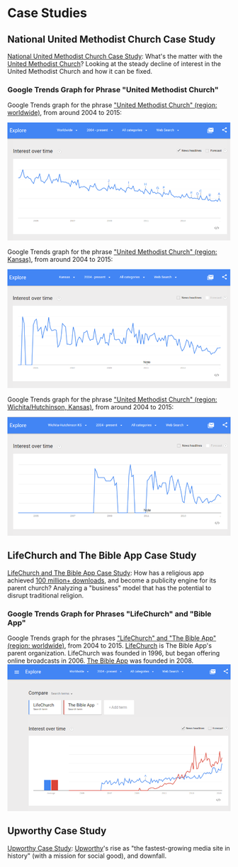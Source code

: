 # Case Studies

## National United Methodist Church Case Study

[National United Methodist Church Case Study](national_united_methodist_church_case_study.md): What's the matter with the [United Methodist Church](http://www.umc.org)? Looking at the steady decline of interest in the United Methodist Church and how it can be fixed. 

### Google Trends Graph for Phrase "United Methodist Church"

Google Trends graph for the phrase ["United Methodist Church" (region: worldwide)](http://www.google.com/trends/explore#q=United%20Methodist%20Church), from around 2004 to 2015: 

![](google-maps-and-trends/google-trends-united-methodist-church-worldwide.png)

Google Trends graph for the phrase ["United Methodist Church" (region: Kansas)](http://www.google.com/trends/explore#geo=US-KS&q=United+Methodist+Church), from around 2004 to 2015: 

![](google-maps-and-trends/google-trends-united-methodist-church-kansas.png)

Google Trends graph for the phrase ["United Methodist Church" (region: Wichita/Hutchinson, Kansas)](http://www.google.com/trends/explore#geo=US-KS-678&q=United+Methodist+Church), from around 2004 to 2015: 

![](google-maps-and-trends/google-trends-united-methodist-church-wichita-hutchinson.png)

## LifeChurch and The Bible App Case Study

[LifeChurch and The Bible App Case Study](lifechurch_and_the_bible_app_case_study.md): How has a religious app achieved [100 million+ downloads](http://www.businessinsider.com/youversion-bible-app-has-100-million-downloads-2013-7), and become a publicity engine for its parent church? Analyzing a "business" model that has the potential to disrupt traditional religion.

### Google Trends Graph for Phrases "LifeChurch" and "Bible App"

Google Trends graph for the phrases ["LifeChurch" and "The Bible App" (region: worldwide)](http://www.google.com/trends/explore#q=LifeChurch%2C%20The%20Bible%20App&cmpt=q&tz=), from 2004 to 2015. [LifeChurch](http://en.wikipedia.org/wiki/LifeChurch.tv) is The Bible App's parent organization. LifeChurch was founded in 1996, but began offering online broadcasts in 2006. [The Bible App](https://www.bible.com/app) was founded in 2008. 
![](google-maps-and-trends/google-trends-lifechurch-and-the-bible-app.png)

## Upworthy Case Study

[Upworthy Case Study](upworthy_case_study.md): [Upworthy](http://www.upworthy.com)'s rise as "the fastest-growing media site in history" (with a mission for social good), and downfall.